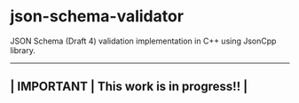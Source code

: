 # json-schema-validator
JSON Schema (Draft 4) validation implementation in C++ using JsonCpp library.

------------------------------------------
| IMPORTANT | This work is in progress!! |
------------------------------------------

